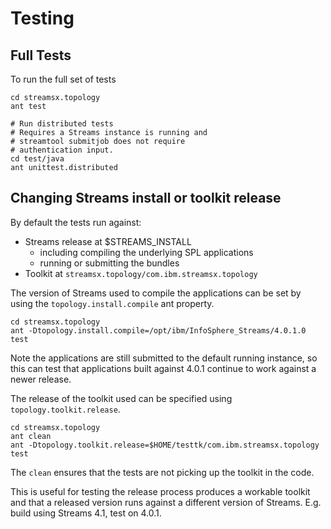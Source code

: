 # Testing

## Full Tests

To run the full set of tests

```
cd streamsx.topology
ant test

# Run distributed tests
# Requires a Streams instance is running and
# streamtool submitjob does not require 
# authentication input.
cd test/java
ant unittest.distributed
```

## Changing Streams install or toolkit release

By default the tests run against:
 * Streams release at $STREAMS_INSTALL
   * including compiling the underlying SPL applications
   * running or submitting the bundles
 * Toolkit at `streamsx.topology/com.ibm.streamsx.topology`

The version of Streams used to compile the applications can be
set by using the `topology.install.compile` ant property.

```
cd streamsx.topology
ant -Dtopology.install.compile=/opt/ibm/InfoSphere_Streams/4.0.1.0 test
```
Note the applications are still submitted to the default running instance,
so this can test that applications built against 4.0.1 continue to work
against a newer release.

The release of the toolkit used can be specified using `topology.toolkit.release`.

```
cd streamsx.topology
ant clean
ant -Dtopology.toolkit.release=$HOME/testtk/com.ibm.streamsx.topology test
```

The `clean` ensures that the tests are not picking up the toolkit in the code.

This is useful for testing the release process produces a workable toolkit and that a released version runs against a different version of Streams. E.g. build using Streams 4.1, test on 4.0.1.

